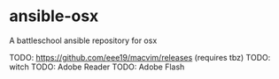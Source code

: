 ansible-osx
===========

A battleschool ansible repository for osx

TODO: https://github.com/eee19/macvim/releases (requires tbz)
TODO: witch
TODO: Adobe Reader
TODO: Adobe Flash